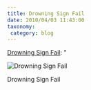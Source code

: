 ```yaml
---
title: Drowning Sign Fail
date: 2010/04/03 11:43:00
taxonomy: 
 category: blog 
---
```


[Drowning Sign Fail](http://feedproxy.google.com/~r/failblog/~3/sqb2E4DfYdg/): "


![Drowning Sign Fail](http://failblog.files.wordpress.com/2010/03/129144614332424537.jpg)




Drowning Sign Fail

